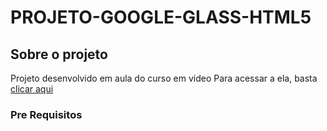 # PROJETO-GOOGLE-GLASS-HTML5

## Sobre o projeto
 Projeto desenvolvido em aula do curso em video
Para acessar a ela, basta [clicar aqui](file:///C:/Users/Diego%20Diaz/Desktop/Diego%20Curso%20Sistemas/GITHUB/projeto-glass-html5/index.html)
### Pre Requisitos

